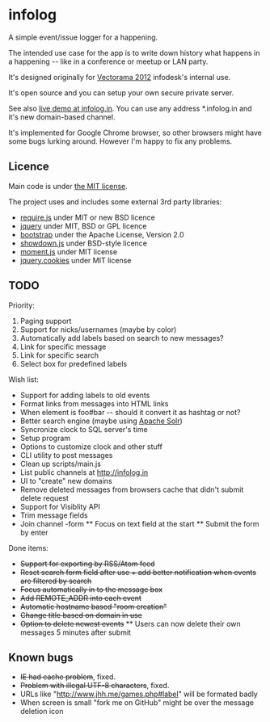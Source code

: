 infolog
=======

A simple event/issue logger for a happening.

The intended use case for the app is to write down history what happens in a happening -- like in a conference or meetup or LAN party.

It's designed originally for [Vectorama 2012](http://www.vectorama.info) infodesk's internal use.

It's open source and you can setup your own secure private server.

See also [live demo at infolog.in](http://demo.infolog.in/). You can use any address *.infolog.in and it's new domain-based channel.

It's implemented for Google Chrome browser, so other browsers might have some bugs lurking around. However I'm happy to fix any problems.

Licence
-------

Main code is under [the MIT license](https://github.com/jheusala/infolog/blob/master/LICENSE.txt).

The project uses and includes some external 3rd party libraries:

* [require.js](http://requirejs.org/) under MIT or new BSD licence
* [jquery](http://jquery.com/) under MIT, BSD or GPL licence
* [bootstrap](http://twitter.github.com/bootstrap/) under the Apache License, Version 2.0
* [showdown.js](https://github.com/coreyti/showdown) under BSD-style licence
* [moment.js](http://momentjs.com/) under MIT license
* [jquery.cookies](http://code.google.com/p/cookies/) under MIT license

TODO
----

Priority:

1. Paging support
3. Support for nicks/usernames (maybe by color)
5. Automatically add labels based on search to new messages?
6. Link for specific message
7. Link for specific search
8. Select box for predefined labels

Wish list:

* Support for adding labels to old events
* Format links from messages into HTML links
* When element is foo#bar -- should it convert it as hashtag or not?
* Better search engine (maybe using [Apache Solr](http://lucene.apache.org/solr/))
* Syncronize clock to SQL server's time
* Setup program
* Options to customize clock and other stuff
* CLI utility to post messages
* Clean up scripts/main.js
* List public channels at http://infolog.in
* UI to "create" new domains
* Remove deleted messages from browsers cache that didn't submit delete request
* Support for Visiblity API
* Trim message fields
* Join channel -form
** Focus on text field at the start
** Submit the form by enter

Done items:

* <del>Support for exporting by RSS/Atom feed</del>
* <del>Reset search form field after use + add better notification when events are filtered by search</del>
* <del>Focus automatically in to the message box</del>
* <del>Add REMOTE_ADDR into each event</del>
* <del>Automatic hostname based "room creation"</del>
* <del>Change title based on domain in use</del>
* <del>Option to delete newest events</del>
** Users can now delete their own messages 5 minutes after submit

Known bugs
----------

* <del>IE had cache problem</del>, fixed.
* <del>Problem with illegal UTF-8 characters</del>, fixed.
* URLs like "http://www.jhh.me/games.php#label" will be formated badly
* When screen is small "fork me on GitHub" might be over the message deletion icon
